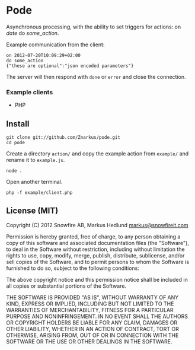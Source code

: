 
# Pode

Asynchronous processing, with the ability to set triggers for actions: on _date_ do _some_action_.

Example communication from the client:

	on 2012-07-20T10:09:29+02:00
	do some_action
	{"these are optional":"json encoded parameters"}
	

The server will then respond with `done` or `error` and close the connection.


### Example clients

* PHP


## Install


    git clone git://github.com/Znarkus/pode.git
    cd pode

Create a directory `action/` and copy the example action from `example/` and rename it to `example.js`.

    node .

Open another terminal.

    php -f example/client.php


## License (MIT)

Copyright (C) 2012 Snowfire AB, Markus Hedlund <markus@snowfireit.com>

Permission is hereby granted, free of charge, to any person obtaining a copy of this software and associated documentation files (the "Software"), to deal in the Software without restriction, including without limitation the rights to use, copy, modify, merge, publish, distribute, sublicense, and/or sell copies of the Software, and to permit persons to whom the Software is furnished to do so, subject to the following conditions:

The above copyright notice and this permission notice shall be included in all copies or substantial portions of the Software.

THE SOFTWARE IS PROVIDED "AS IS", WITHOUT WARRANTY OF ANY KIND, EXPRESS OR IMPLIED, INCLUDING BUT NOT LIMITED TO THE WARRANTIES OF MERCHANTABILITY, FITNESS FOR A PARTICULAR PURPOSE AND NONINFRINGEMENT. IN NO EVENT SHALL THE AUTHORS OR COPYRIGHT HOLDERS BE LIABLE FOR ANY CLAIM, DAMAGES OR OTHER LIABILITY, WHETHER IN AN ACTION OF CONTRACT, TORT OR OTHERWISE, ARISING FROM, OUT OF OR IN CONNECTION WITH THE SOFTWARE OR THE USE OR OTHER DEALINGS IN THE SOFTWARE.